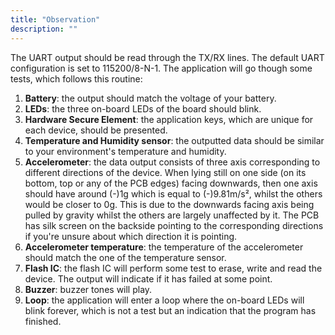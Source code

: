 ```yaml
---
title: "Observation"
description: ""
---
```


The UART output should be read through the TX/RX lines. The default UART configuration is set to 115200/8-N-1. The application will go though some tests, which follows this routine:

1. **Battery**: the output should match the voltage of your battery.
2. **LEDs**: the three on-board LEDs of the board should blink.
3. **Hardware Secure Element**: the application keys, which are unique for each device, should be presented.
4. **Temperature and Humidity sensor**: the outputted data should be similar to your environment's temperature and humidity.
5. **Accelerometer**: the data output consists of three axis corresponding to different directions of the device. When lying still on one side (on its bottom, top or any of the PCB edges) facing downwards, then one axis should have around (-)1g which is equal to (-)9.81m/s², whilst the others would be closer to 0g. This is due to the downwards facing axis being pulled by gravity whilst the others are largely unaffected by it. The PCB has silk screen on the backside pointing to the corresponding directions if you're unsure about which direction it is pointing.
6. **Accelerometer temperature**: the temperature of the accelerometer should match the one of the temperature sensor.
7. **Flash IC**: the flash IC will perform some test to erase, write and read the device. The output will indicate if it has failed at some point.
8. **Buzzer**: buzzer tones will play.
9. **Loop**: the application will enter a loop where the on-board LEDs will blink forever, which is not a test but an indication that the program has finished.
